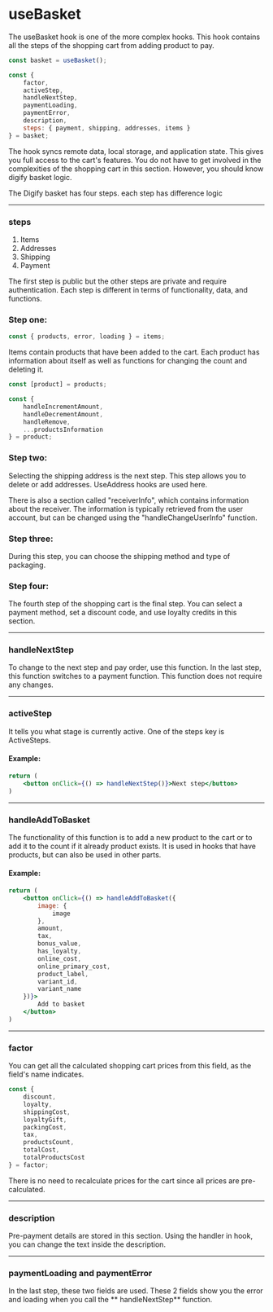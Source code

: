 # useBasket

The useBasket hook is one of the more complex hooks. This hook contains all the steps of the shopping cart from adding
product to pay.

```jsx
const basket = useBasket();

const {
    factor,
    activeStep,
    handleNextStep,
    paymentLoading,
    paymentError,
    description,
    steps: { payment, shipping, addresses, items }
} = basket;

```

The hook syncs remote data, local storage, and application state. This gives you full access to the cart's features. You
do not have to get involved in the complexities of the shopping cart in this section. However, you should know digify
basket logic.

The Digify basket has four steps. each step has difference logic

---

### steps

1. Items
2. Addresses
3. Shipping
4. Payment

The first step is public but the other steps are private and require authentication. Each step is different in terms of
functionality, data, and functions.

### Step one:

```jsx
const { products, error, loading } = items;
```

Items contain products that have been added to the cart. Each product has information about itself as well as functions
for changing the count and deleting it.

```jsx
const [product] = products;

const {
    handleIncrementAmount,
    handleDecrementAmount,
    handleRemove,
    ...productsInformation
} = product;
```

### Step two:

Selecting the shipping address is the next step. This step allows you to delete or add addresses. UseAddress hooks are
used here.

There is also a section called "receiverInfo", which contains information about the receiver. The information is
typically retrieved from the user account, but can be changed using the "handleChangeUserInfo" function.

### Step three:

During this step, you can choose the shipping method and type of packaging.

### Step four:

The fourth step of the shopping cart is the final step. You can select a payment method, set a discount code, and use
loyalty credits in this section.

---

### handleNextStep

To change to the next step and pay order, use this function. In the last step, this function switches to a payment
function. This function does not require any changes.

---

### activeStep

It tells you what stage is currently active. One of the steps key is ActiveSteps.

#### Example:

```jsx
return (
    <button onClick={() => handleNextStep()}>Next step</button>
)
```

---

### handleAddToBasket

The functionality of this function is to add a new product to the cart or to add it to the count if it already product
exists. It is used in hooks that have products, but can also be used in other parts.

#### Example:

```jsx
return (
    <button onClick={() => handleAddToBasket({
        image: {
            image
        },
        amount,
        tax,
        bonus_value,
        has_loyalty,
        online_cost,
        online_primary_cost,
        product_label,
        variant_id,
        variant_name
    })}>
        Add to basket
    </button>
)
```

---

### factor

You can get all the calculated shopping cart prices from this field, as the field's name indicates.

```jsx
const {
    discount,
    loyalty,
    shippingCost,
    loyaltyGift,
    packingCost,
    tax,
    productsCount,
    totalCost,
    totalProductsCost
} = factor;
```

There is no need to recalculate prices for the cart since all prices are pre-calculated.

---

### description

Pre-payment details are stored in this section. Using the handler in hook, you can change the text inside the
description.

---

### paymentLoading and paymentError

In the last step, these two fields are used. These 2 fields show you the error and loading when you call the **
handleNextStep** function.
